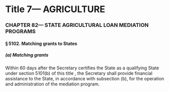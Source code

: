 
# Title 7— AGRICULTURE
### CHAPTER 82— STATE AGRICULTURAL LOAN MEDIATION PROGRAMS
#### § 5102. Matching grants to States
##### (a) Matching grants

Within 60 days after the Secretary certifies the State as a qualifying State under section 5101(b) of this title , the Secretary shall provide financial assistance to the State, in accordance with subsection (b), for the operation and administration of the mediation program.
